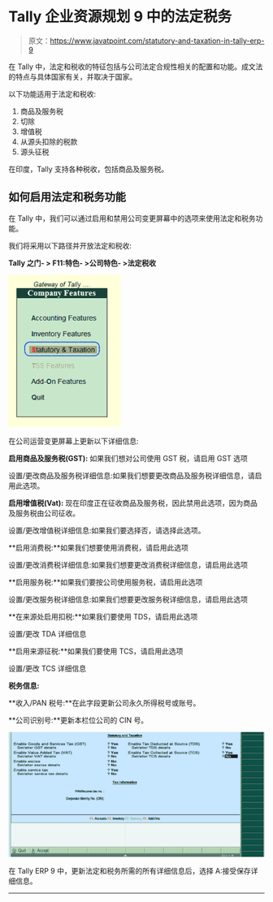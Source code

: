 # Tally 企业资源规划 9 中的法定税务

> 原文：<https://www.javatpoint.com/statutory-and-taxation-in-tally-erp-9>

在 Tally 中，法定和税收的特征包括与公司法定合规性相关的配置和功能。成文法的特点与具体国家有关，并取决于国家。

以下功能适用于法定和税收:

1.  商品及服务税
2.  切除
3.  增值税
4.  从源头扣除的税款
5.  源头征税

在印度，Tally 支持各种税收，包括商品及服务税。

## 如何启用法定和税务功能

在 Tally 中，我们可以通过启用和禁用公司变更屏幕中的选项来使用法定和税务功能。

我们将采用以下路径并开放法定和税收:

**Tally 之门- > F11:特色- >公司特色- >法定税收**

![Statutory & Taxation in Tally ERP 9](img/fc606c2a032bc388d3ff31548e8613a1.png)

在公司运营变更屏幕上更新以下详细信息:

**启用商品及服务税(GST):** 如果我们想对公司使用 GST 税，请启用 GST 选项

设置/更改商品及服务税详细信息:如果我们想要更改商品及服务税详细信息，请启用此选项。

**启用增值税(Vat):** 现在印度正在征收商品及服务税，因此禁用此选项，因为商品及服务税由公司征收。

设置/更改增值税详细信息:如果我们要选择否，请选择此选项。

**启用消费税:**如果我们想要使用消费税，请启用此选项

设置/更改消费税详细信息:如果我们想要更改消费税详细信息，请启用此选项

**启用服务税:**如果我们要按公司使用服务税，请启用此选项

设置/更改服务税详细信息:如果我们想要更改服务税详细信息，请启用此选项

**在来源处启用扣税:**如果我们要使用 TDS，请启用此选项

设置/更改 TDA 详细信息

**启用来源征税:**如果我们要使用 TCS，请启用此选项

设置/更改 TCS 详细信息

**税务信息:**

**收入/PAN 税号:**在此字段更新公司永久所得税号或账号。

**公司识别号:**更新本栏位公司的 CIN 号。

![Statutory & Taxation in Tally ERP 9](img/95567bf5d39c4e15a48a65705a7e8411.png)

在 Tally ERP 9 中，更新法定和税务所需的所有详细信息后，选择 A:接受保存详细信息。

* * *